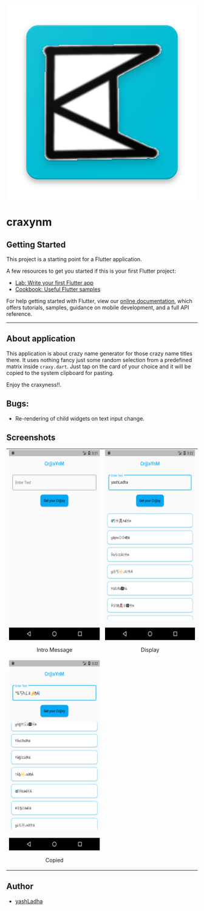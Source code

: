<p align="center">
    <img src='images/logo.png' width='512' height='512'>
</p>


# craxynm

## Getting Started

This project is a starting point for a Flutter application.

A few resources to get you started if this is your first Flutter project:

- [Lab: Write your first Flutter app](https://flutter.io/docs/get-started/codelab)
- [Cookbook: Useful Flutter samples](https://flutter.io/docs/cookbook)

For help getting started with Flutter, view our
[online documentation](https://flutter.io/docs), which offers tutorials,
samples, guidance on mobile development, and a full API reference.

---

## About application

This application is about crazy name generator for those crazy name titles there.
It uses nothing fancy just some random selection from a predefined matrix inside `craxy.dart`. Just tap on the card of your choice and it will be copied to the system clipboard for pasting.

Enjoy the craxyness!!.

## Bugs:
* Re-rendering of child widgets on text input change.

## Screenshots

| | |
| ------------------------------------------------------- | --------------------------------------------------------- |
| <img src='images/intro.png' width="300" height="500" /> <p align="center"> Intro Message </p> | <img src='images/display.png' width="300" height="500" /> <p align="center"> Display </p> |
| <img src='images/copied.png' width="300" height="500" /> <p align="center"> Copied </p> |

## Author
* [yashLadha](https://yashladha.in)